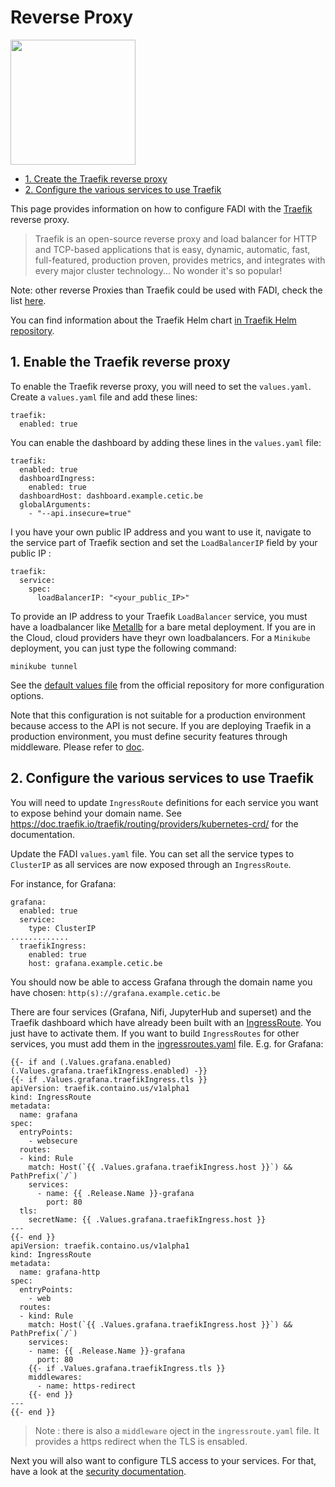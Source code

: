 Reverse Proxy
==========

<p align="left";>
  <a href="https://traefik.io/" alt="traefik">
    <img src="/doc/images/logos/traefik-logo.png" width="200px" />
  </a>
</p>

* [1. Create the Traefik reverse proxy](#1-enable-the-traefik-reverse-proxy)
* [2. Configure the various services to use Traefik](#2-configure-the-various-services-to-use-traefik)

This page provides information on how to configure FADI with the [Traefik](https://traefik.io/) reverse proxy.

> Traefik is an open-source reverse proxy and load balancer for HTTP and TCP-based applications that is easy, dynamic, automatic, fast, full-featured, production proven, provides metrics, and integrates with every major cluster technology... No wonder it's so popular!

Note: other reverse Proxies than Traefik could be used with FADI, check the list [here](https://kubernetes.io/docs/concepts/services-networking/ingress-controllers/).

You can find information about the Traefik Helm chart [in Traefik Helm repository](https://github.com/traefik/traefik-helm-chart/tree/master/traefik).

## 1. Enable the Traefik reverse proxy

To enable the Traefik reverse proxy, you will need to set the `values.yaml`. Create a `values.yaml` file and add these lines:

```
traefik:
  enabled: true
```

You can enable the dashboard by adding these lines in the `values.yaml` file:

```
traefik:
  enabled: true
  dashboardIngress:
    enabled: true
  dashboardHost: dashboard.example.cetic.be
  globalArguments:
    - "--api.insecure=true"
```

I you have your own public IP address and you want to use it, navigate to the service part of Traefik section and set the `LoadBalancerIP` field by your public IP :

```
traefik:
  service:
    spec:
      loadBalancerIP: "<your_public_IP>"
```

To provide an IP address to your Traefik `LoadBalancer` service, you must have a loadbalancer like [Metallb](https://metallb.universe.tf/) for a bare metal deployment. If you are in the Cloud, cloud providers have theyr own loadbalancers. For a `Minikube` deployment, you can just type the following command:

```
minikube tunnel
```

See the [default values file](https://github.com/traefik/traefik-helm-chart/blob/master/traefik/values.yaml) from the official repository for more configuration options.

Note that this configuration is not suitable for a production environment because access to the API is not secure. If you are deploying Traefik in a production environment, you must define security features through middleware. Please refer to [doc](https://doc.traefik.io/traefik/v2.0/operations/dashboard/).


## 2. Configure the various services to use Traefik

You will need to update `IngressRoute` definitions for each service you want to expose behind your domain name. See https://doc.traefik.io/traefik/routing/providers/kubernetes-crd/ for the documentation.

Update the FADI `values.yaml` file. You can set all the service types to `ClusterIP` as all services are now exposed through an `IngressRoute`. 

For instance, for Grafana:
```
grafana:
  enabled: true
  service:
    type: ClusterIP
.............
  traefikIngress:
    enabled: true
    host: grafana.example.cetic.be
```

You should now be able to access Grafana through the domain name you have chosen: `http(s)://grafana.example.cetic.be`

There are four services (Grafana, Nifi, JupyterHub and superset) and the Traefik dashboard which have already been built with an [IngressRoute](https://doc.traefik.io/traefik/v2.2/routing/providers/kubernetes-crd/#kind-ingressroute). You just have to activate them. If you want to build `IngressRoutes` for other services, you must add them in the [ingressroutes.yaml](https://github.com/cetic/helm-fadi/blob/master/templates/ingressroutes.yaml) file. E.g. for Grafana:

```
{{- if and (.Values.grafana.enabled) (.Values.grafana.traefikIngress.enabled) -}}
{{- if .Values.grafana.traefikIngress.tls }}
apiVersion: traefik.containo.us/v1alpha1
kind: IngressRoute
metadata:
  name: grafana
spec:
  entryPoints:
    - websecure
  routes:
  - kind: Rule
    match: Host(`{{ .Values.grafana.traefikIngress.host }}`) && PathPrefix(`/`)
    services:
      - name: {{ .Release.Name }}-grafana
        port: 80
  tls:
    secretName: {{ .Values.grafana.traefikIngress.host }}  
---
{{- end }}
apiVersion: traefik.containo.us/v1alpha1
kind: IngressRoute
metadata:
  name: grafana-http
spec:
  entryPoints:
    - web
  routes:
  - kind: Rule
    match: Host(`{{ .Values.grafana.traefikIngress.host }}`) && PathPrefix(`/`)
    services:
    - name: {{ .Release.Name }}-grafana
      port: 80
    {{- if .Values.grafana.traefikIngress.tls }}
    middlewares:
      - name: https-redirect
    {{- end }}
---
{{- end }}
```

> Note : there is also a `middleware` oject in the `ingressroute.yaml` file. It provides a https redirect when the TLS is ensabled.

Next you will also want to configure TLS access to your services. For that, have a look at the [security documentation](/doc/SECURITY.md).
